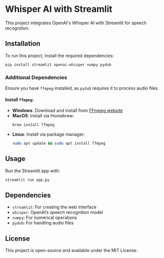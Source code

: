 # Whisper AI with Streamlit

This project integrates OpenAI's Whisper AI with Streamlit for speech recognition.

## Installation

To run this project, install the required dependencies:

```sh
pip install streamlit openai-whisper numpy pydub
```

### Additional Dependencies

Ensure you have `ffmpeg` installed, as `pydub` requires it to process audio files.

#### Install `ffmpeg`:
- **Windows**: Download and install from [FFmpeg website](https://ffmpeg.org/download.html)
- **MacOS**: Install via Homebrew:
  ```sh
  brew install ffmpeg
  ```
- **Linux**: Install via package manager:
  ```sh
  sudo apt update && sudo apt install ffmpeg
  ```

## Usage

Run the Streamlit app with:

```sh
streamlit run app.py
```

## Dependencies

- `streamlit`: For creating the web interface
- `whisper`: OpenAI’s speech recognition model
- `numpy`: For numerical operations
- `pydub`: For handling audio files

## License

This project is open-source and available under the MIT License.

